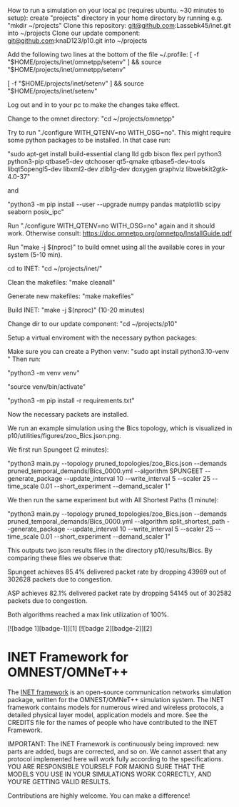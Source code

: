 How to run a simulation on your local pc (requires ubuntu. ~30 minutes to setup):
create "projects" directory in your home directory by running e.g. "mkdir ~/projects"
Clone this repository: git@github.com:Lassebk45/inet.git into ~/projects
Clone our update component: git@github.com:knaD123/p10.git into ~/projects

Add the following two lines at the bottom of the file ~/.profile:
[ -f "$HOME/projects/inet/omnetpp/setenv" ] && source "$HOME/projects/inet/omnetpp/setenv"

[ -f "$HOME/projects/inet/setenv" ] && source "$HOME/projects/inet/setenv"

Log out and in to your pc to make the changes take effect.

Change to the omnet directory: "cd ~/projects/omnetpp"

Try to run "./configure WITH_QTENV=no WITH_OSG=no". This might require some python packages to be installed. In that case run:

"sudo apt-get install build-essential clang lld gdb bison flex perl python3 python3-pip qtbase5-dev qtchooser qt5-qmake qtbase5-dev-tools libqt5opengl5-dev libxml2-dev zlib1g-dev doxygen graphviz libwebkit2gtk-4.0-37"

and

"python3 -m pip install --user --upgrade numpy pandas matplotlib scipy seaborn posix_ipc"

Run "./configure WITH_QTENV=no WITH_OSG=no" again and it should work. Otherwise consult: https://doc.omnetpp.org/omnetpp/InstallGuide.pdf

Run "make -j $(nproc)" to build omnet using all the available cores in your system (5-10 min). 

cd to INET: "cd ~/projects/inet/"

Clean the makefiles: "make cleanall"

Generate new makefiles: "make makefiles"

Build INET: "make -j $(nproc)" (10-20 minutes)

Change dir to our update component: "cd ~/projects/p10"

Setup a virtual enviroment with the necessary python packages:

Make sure you can create a Python venv: "sudo apt install python3.10-venv
"
Then run:

"python3 -m venv venv"

"source venv/bin/activate"

"python3 -m pip install -r requirements.txt"

Now the necessary packets are installed.

We run an example simulation using the Bics topology, which is visualized in p10/utilities/figures/zoo_Bics.json.png.

We first run Spungeet (2 minutes):

"python3 main.py --topology pruned_topologies/zoo_Bics.json --demands pruned_temporal_demands/Bics_0000.yml --algorithm SPUNGEET --generate_package --update_interval 10 --write_interval 5 --scaler 25 --time_scale 0.01 --short_experiment --demand_scaler 1"

We then run the same experiment but with All Shortest Paths (1 minute):

"python3 main.py --topology pruned_topologies/zoo_Bics.json --demands pruned_temporal_demands/Bics_0000.yml --algorithm split_shortest_path --generate_package --update_interval 10 --write_interval 5 --scaler 25 --time_scale 0.01 --short_experiment --demand_scaler 1"

This outputs two json results files in the directory p10/results/Bics. By comparing these files we observe that:

Spungeet achieves 85.4% delivered packet rate by dropping 43969 out of 302628 packets due to congestion.

ASP achieves 82.1% delivered packet rate by dropping 54145 out of 302582 packets due to congestion.

Both algorithms reached a max link utilization of 100%.


[![badge 1][badge-1]][1] [![badge 2][badge-2]][2]

INET Framework for OMNEST/OMNeT++
=================================

The [INET framework](https://inet.omnetpp.org) is an open-source communication networks
simulation package, written for the OMNEST/OMNeT++ simulation system. The INET
framework contains models for numerous wired and wireless protocols, a detailed
physical layer model, application models and more. See the CREDITS file for the
names of people who have contributed to the INET Framework.

IMPORTANT: The INET Framework is continuously being improved: new parts
are added, bugs are corrected, and so on. We cannot assert that any protocol
implemented here will work fully according to the specifications. YOU ARE
RESPONSIBLE YOURSELF FOR MAKING SURE THAT THE MODELS YOU USE IN YOUR SIMULATIONS
WORK CORRECTLY, AND YOU'RE GETTING VALID RESULTS.

Contributions are highly welcome. You can make a difference!

